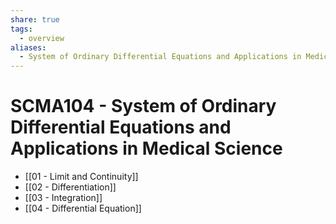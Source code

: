 ```yaml
---
share: true
tags:
  - overview
aliases:
  - System of Ordinary Differential Equations and Applications in Medical Science
---
```


# SCMA104 - System of Ordinary Differential Equations and Applications in Medical Science

- [[01 - Limit and Continuity]]
- [[02 - Differentiation]]
- [[03 - Integration]]
- [[04 - Differential Equation]]
